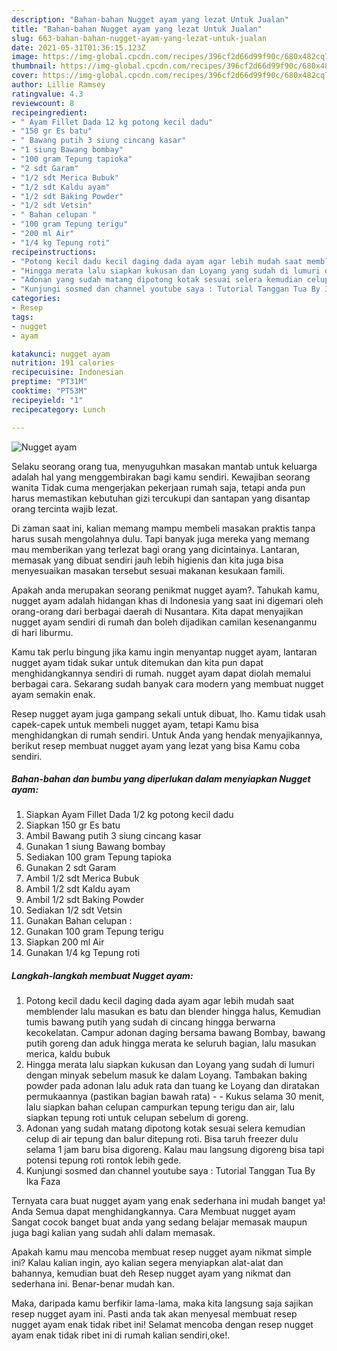 ```yaml
---
description: "Bahan-bahan Nugget ayam yang lezat Untuk Jualan"
title: "Bahan-bahan Nugget ayam yang lezat Untuk Jualan"
slug: 663-bahan-bahan-nugget-ayam-yang-lezat-untuk-jualan
date: 2021-05-31T01:36:15.123Z
image: https://img-global.cpcdn.com/recipes/396cf2d66d99f90c/680x482cq70/nugget-ayam-foto-resep-utama.jpg
thumbnail: https://img-global.cpcdn.com/recipes/396cf2d66d99f90c/680x482cq70/nugget-ayam-foto-resep-utama.jpg
cover: https://img-global.cpcdn.com/recipes/396cf2d66d99f90c/680x482cq70/nugget-ayam-foto-resep-utama.jpg
author: Lillie Ramsey
ratingvalue: 4.3
reviewcount: 8
recipeingredient:
- " Ayam Fillet Dada 12 kg potong kecil dadu"
- "150 gr Es batu"
- " Bawang putih 3 siung cincang kasar"
- "1 siung Bawang bombay"
- "100 gram Tepung tapioka"
- "2 sdt Garam"
- "1/2 sdt Merica Bubuk"
- "1/2 sdt Kaldu ayam"
- "1/2 sdt Baking Powder"
- "1/2 sdt Vetsin"
- " Bahan celupan "
- "100 gram Tepung terigu"
- "200 ml Air"
- "1/4 kg Tepung roti"
recipeinstructions:
- "Potong kecil dadu kecil daging dada ayam agar lebih mudah saat memblender lalu masukan es batu dan blender hingga halus, Kemudian tumis bawang putih yang sudah di cincang hingga berwarna kecokelatan. Campur adonan daging bersama bawang Bombay, bawang putih goreng dan aduk hingga merata ke seluruh bagian, lalu masukan merica, kaldu bubuk"
- "Hingga merata lalu siapkan kukusan dan Loyang yang sudah di lumuri dengan minyak sebelum masuk ke dalam Loyang. Tambakan baking powder pada adonan lalu aduk rata dan tuang ke Loyang dan diratakan permukaannya (pastikan bagian bawah rata)   Kukus selama 30 menit, lalu siapkan bahan celupan campurkan tepung terigu dan air, lalu siapkan tepung roti untuk celupan sebelum di goreng."
- "Adonan yang sudah matang dipotong kotak sesuai selera kemudian celup di air tepung dan balur ditepung roti. Bisa taruh freezer dulu selama 1 jam baru bisa digoreng. Kalau mau langsung digoreng bisa tapi potensi tepung roti rontok lebih gede."
- "Kunjungi sosmed dan channel youtube saya : Tutorial Tanggan Tua By Ika Faza"
categories:
- Resep
tags:
- nugget
- ayam

katakunci: nugget ayam 
nutrition: 191 calories
recipecuisine: Indonesian
preptime: "PT31M"
cooktime: "PT53M"
recipeyield: "1"
recipecategory: Lunch

---
```



![Nugget ayam](https://img-global.cpcdn.com/recipes/396cf2d66d99f90c/680x482cq70/nugget-ayam-foto-resep-utama.jpg)

Selaku seorang orang tua, menyuguhkan masakan mantab untuk keluarga adalah hal yang menggembirakan bagi kamu sendiri. Kewajiban seorang  wanita Tidak cuma mengerjakan pekerjaan rumah saja, tetapi anda pun harus memastikan kebutuhan gizi tercukupi dan santapan yang disantap orang tercinta wajib lezat.

Di zaman  saat ini, kalian memang mampu membeli masakan praktis tanpa harus susah mengolahnya dulu. Tapi banyak juga mereka yang memang mau memberikan yang terlezat bagi orang yang dicintainya. Lantaran, memasak yang dibuat sendiri jauh lebih higienis dan kita juga bisa menyesuaikan masakan tersebut sesuai makanan kesukaan famili. 



Apakah anda merupakan seorang penikmat nugget ayam?. Tahukah kamu, nugget ayam adalah hidangan khas di Indonesia yang saat ini digemari oleh orang-orang dari berbagai daerah di Nusantara. Kita dapat menyajikan nugget ayam sendiri di rumah dan boleh dijadikan camilan kesenanganmu di hari liburmu.

Kamu tak perlu bingung jika kamu ingin menyantap nugget ayam, lantaran nugget ayam tidak sukar untuk ditemukan dan kita pun dapat menghidangkannya sendiri di rumah. nugget ayam dapat diolah memalui berbagai cara. Sekarang sudah banyak cara modern yang membuat nugget ayam semakin enak.

Resep nugget ayam juga gampang sekali untuk dibuat, lho. Kamu tidak usah capek-capek untuk membeli nugget ayam, tetapi Kamu bisa menghidangkan di rumah sendiri. Untuk Anda yang hendak menyajikannya, berikut resep membuat nugget ayam yang lezat yang bisa Kamu coba sendiri.

<!--inarticleads1-->

##### Bahan-bahan dan bumbu yang diperlukan dalam menyiapkan Nugget ayam:

1. Siapkan  Ayam Fillet Dada 1/2 kg potong kecil dadu
1. Siapkan 150 gr Es batu
1. Ambil  Bawang putih 3 siung cincang kasar
1. Gunakan 1 siung Bawang bombay
1. Sediakan 100 gram Tepung tapioka
1. Gunakan 2 sdt Garam
1. Ambil 1/2 sdt Merica Bubuk
1. Ambil 1/2 sdt Kaldu ayam
1. Ambil 1/2 sdt Baking Powder
1. Sediakan 1/2 sdt Vetsin
1. Gunakan  Bahan celupan :
1. Gunakan 100 gram Tepung terigu
1. Siapkan 200 ml Air
1. Gunakan 1/4 kg Tepung roti




<!--inarticleads2-->

##### Langkah-langkah membuat Nugget ayam:

1. Potong kecil dadu kecil daging dada ayam agar lebih mudah saat memblender lalu masukan es batu dan blender hingga halus, Kemudian tumis bawang putih yang sudah di cincang hingga berwarna kecokelatan. Campur adonan daging bersama bawang Bombay, bawang putih goreng dan aduk hingga merata ke seluruh bagian, lalu masukan merica, kaldu bubuk
1. Hingga merata lalu siapkan kukusan dan Loyang yang sudah di lumuri dengan minyak sebelum masuk ke dalam Loyang. Tambakan baking powder pada adonan lalu aduk rata dan tuang ke Loyang dan diratakan permukaannya (pastikan bagian bawah rata)  -  - Kukus selama 30 menit, lalu siapkan bahan celupan campurkan tepung terigu dan air, lalu siapkan tepung roti untuk celupan sebelum di goreng.
1. Adonan yang sudah matang dipotong kotak sesuai selera kemudian celup di air tepung dan balur ditepung roti. Bisa taruh freezer dulu selama 1 jam baru bisa digoreng. Kalau mau langsung digoreng bisa tapi potensi tepung roti rontok lebih gede.
1. Kunjungi sosmed dan channel youtube saya : Tutorial Tanggan Tua By Ika Faza




Ternyata cara buat nugget ayam yang enak sederhana ini mudah banget ya! Anda Semua dapat menghidangkannya. Cara Membuat nugget ayam Sangat cocok banget buat anda yang sedang belajar memasak maupun juga bagi kalian yang sudah ahli dalam memasak.

Apakah kamu mau mencoba membuat resep nugget ayam nikmat simple ini? Kalau kalian ingin, ayo kalian segera menyiapkan alat-alat dan bahannya, kemudian buat deh Resep nugget ayam yang nikmat dan sederhana ini. Benar-benar mudah kan. 

Maka, daripada kamu berfikir lama-lama, maka kita langsung saja sajikan resep nugget ayam ini. Pasti anda tak akan menyesal membuat resep nugget ayam enak tidak ribet ini! Selamat mencoba dengan resep nugget ayam enak tidak ribet ini di rumah kalian sendiri,oke!.

